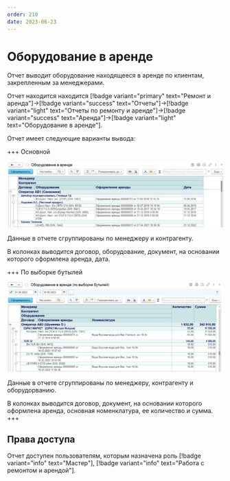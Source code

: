 ```yaml
---
order: 210
date: 2023-06-23
---
```

# Оборудование в аренде

Отчет выводит оборудование находящееся в аренде по клиентам, закрепленным за менеджерами.

Отчет находится находится [!badge variant="primary" text="Ремонт и аренда"]->[!badge variant="success" text="Отчеты"]->[!badge variant="light" text="Отчеты по ремонту и аренде"]->[!badge variant="success" text="Аренда"]->[!badge variant="light" text="Оборудование в аренде"].

Отчет имеет следующие варианты вывода:

+++ Основной

![](/images/Отчет_оборудование_в_аренде.jpg)

Данные в отчете сгруппированы по менеджеру и контрагенту.

В колонках выводится договор, оборудование, документ, на основании которого оформлена аренда, дата.

+++ По выборке бутылей

![](/images/Отчет_оборудование_в_аренде_по_выборке.jpg)

Данные в отчете сгруппированы по менеджеру, контрагенту и оборудорванию.

В колонках выводится договор, документ, на основании которого оформлена аренда, основная номенклатура, ее количество и сумма.
+++

## Права доступа

Отчет доступен пользователям, которым назначена роль [!badge variant="info" text="Мастер"], [!badge variant="info" text="Работа с ремонтом и арендой"].